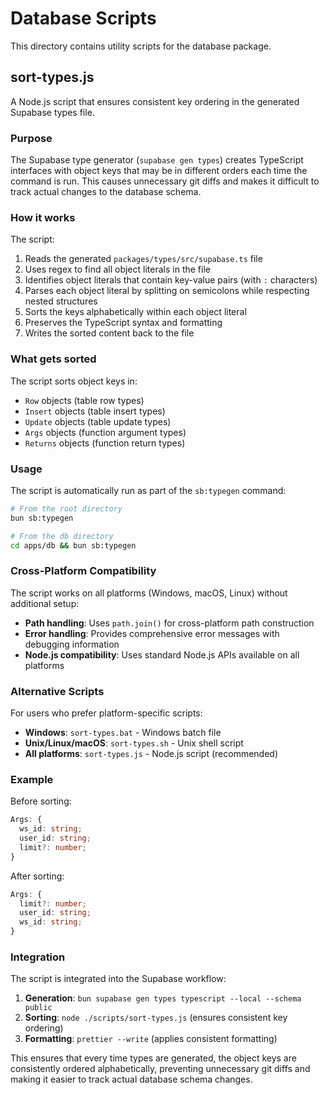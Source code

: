 # Database Scripts

This directory contains utility scripts for the database package.

## sort-types.js

A Node.js script that ensures consistent key ordering in the generated Supabase types file.

### Purpose

The Supabase type generator (`supabase gen types`) creates TypeScript interfaces with object keys that may be in different orders each time the command is run. This causes unnecessary git diffs and makes it difficult to track actual changes to the database schema.

### How it works

The script:

1. Reads the generated `packages/types/src/supabase.ts` file
2. Uses regex to find all object literals in the file
3. Identifies object literals that contain key-value pairs (with `:` characters)
4. Parses each object literal by splitting on semicolons while respecting nested structures
5. Sorts the keys alphabetically within each object literal
6. Preserves the TypeScript syntax and formatting
7. Writes the sorted content back to the file

### What gets sorted

The script sorts object keys in:

- `Row` objects (table row types)
- `Insert` objects (table insert types)
- `Update` objects (table update types)
- `Args` objects (function argument types)
- `Returns` objects (function return types)

### Usage

The script is automatically run as part of the `sb:typegen` command:

```bash
# From the root directory
bun sb:typegen

# From the db directory
cd apps/db && bun sb:typegen
```

### Cross-Platform Compatibility

The script works on all platforms (Windows, macOS, Linux) without additional setup:

- **Path handling**: Uses `path.join()` for cross-platform path construction
- **Error handling**: Provides comprehensive error messages with debugging information
- **Node.js compatibility**: Uses standard Node.js APIs available on all platforms

### Alternative Scripts

For users who prefer platform-specific scripts:

- **Windows**: `sort-types.bat` - Windows batch file
- **Unix/Linux/macOS**: `sort-types.sh` - Unix shell script
- **All platforms**: `sort-types.js` - Node.js script (recommended)

### Example

Before sorting:

```typescript
Args: {
  ws_id: string;
  user_id: string;
  limit?: number;
}
```

After sorting:

```typescript
Args: {
  limit?: number;
  user_id: string;
  ws_id: string;
}
```

### Integration

The script is integrated into the Supabase workflow:

1. **Generation**: `bun supabase gen types typescript --local --schema public`
2. **Sorting**: `node ./scripts/sort-types.js` (ensures consistent key ordering)
3. **Formatting**: `prettier --write` (applies consistent formatting)

This ensures that every time types are generated, the object keys are consistently ordered alphabetically, preventing unnecessary git diffs and making it easier to track actual database schema changes.
